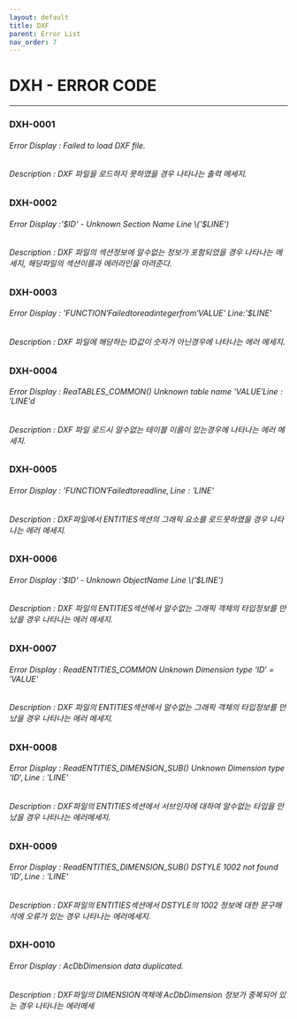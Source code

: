 ```yaml
---
layout: default
title: DXF
parent: Error List
nav_order: 7
---
```

# DXH - ERROR CODE

---

### DXH-0001

###### Error Display : Failed to load DXF file.

###### Description : DXF 파일을 로드하지 못하였을 경우 나타나는 출력 메세지.

### DXH-0002

###### Error Display :'$ID' - Unknown Section Name Line \('$LINE'\)

###### Description : DXF 파일의 섹션정보에 알수없는 정보가 포함되었을 경우 나타나는 메세지, 해당파일의 섹션이름과 에러라인을 아려준다.

### DXH-0003

###### Error Display : '$FUNCTION' Failed to read integer from '$VALUE' Line:'$LINE'

###### Description : DXF 파일에 해당하는 ID값이 숫자가 아닌경우에 나타나는 에러 메세지.

### DXH-0004

###### Error Display : ReaTABLES\_COMMON\(\) Unknown table name '$VALUE' Line:'$LINE'd

###### Description : DXF 파일 로드시 알수없는 테이블 이름이 있는경우에 나타나는 에러 메세지.

### DXH-0005

###### Error Display :  '$FUNCTION' Failed to read line, Line:'$LINE'

###### Description : DXF파일에서 ENTITIES섹션의 그래픽 요소를 로드못하였을 경우 나타나는 에러 메세지.

### DXH-0006

###### Error Display :'$ID' - Unknown ObjectName Line \('$LINE'\)

###### Description : DXF 파일의 ENTITIES섹션에서 알수없는 그래픽 객체의 타입정보를 만났을 경우 나타나는 에러 메세지.

### DXH-0007

###### Error Display : ReadENTITIES\_COMMON Unknown Dimension type '$ID' = '$VALUE'

###### Description : DXF 파일의 ENTITIES섹션에서 알수없는 그래픽 객체의 타입정보를 만났을 경우 나타나는 에러 메세지.

### DXH-0008

###### Error Display : ReadENTITIES\_DIMENSION\_SUB\(\) Unknown Dimension type '$ID' , Line:'$LINE'

###### Description : DXF파일의 ENTITIES섹션에서 서브인자에 대하여 알수없는 타입을 만났을 경우 나타나는 에러메세지.

### DXH-0009

###### Error Display : ReadENTITIES\_DIMENSION\_SUB\(\) DSTYLE 1002 not found '$ID' , Line:'$LINE'

###### Description : DXF파일의 ENTITIES섹션에서 DSTYLE의 1002 정보에 대한 문구해석에 오류가 있는 경우 나타나는 에러메세지.

### DXH-0010

###### Error Display : AcDbDimension data duplicated.

###### Description : DXF파일의 DIMENSION객체에 AcDbDimension 정보가 중복되어 있는 경우 나타나는 에러메세



